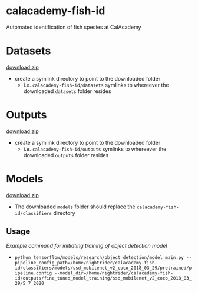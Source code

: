 # calacademy-fish-id
Automated identification of fish species at CalAcademy

# Datasets
[download zip](https://drive.google.com/file/d/1RwhbTESgcAExOoumiftDsnhtuoUcfhv2/view?usp=drive_link)
- create a symlink directory to point to the downloaded folder
  - i.e. `calacademy-fish-id/datasets` symlinks to whereever the downloaded `datasets` folder resides
 
# Outputs
[download zip]()
- create a symlink directory to point to the downloaded folder
  - i.e. `calacademy-fish-id/outputs` symlinks to whereever the downloaded `outputs` folder resides  

# Models
[download zip]()
- The downloaded `models` folder should replace the `calacademy-fish-id/classifiers` directory

## Usage
*Example command for initiating training of object detection model*
- `python tensorflow/models/research/object_detection/model_main.py --pipeline_config_path=/home/nightrider/calacademy-fish-id/classifiers/models/ssd_mobilenet_v2_coco_2018_03_29/pretrained/pipeline.config --model_dir=/home/nightrider/calacademy-fish-id/outputs/fine_tuned_model_training/ssd_mobilenet_v2_coco_2018_03_29/5_7_2020`
